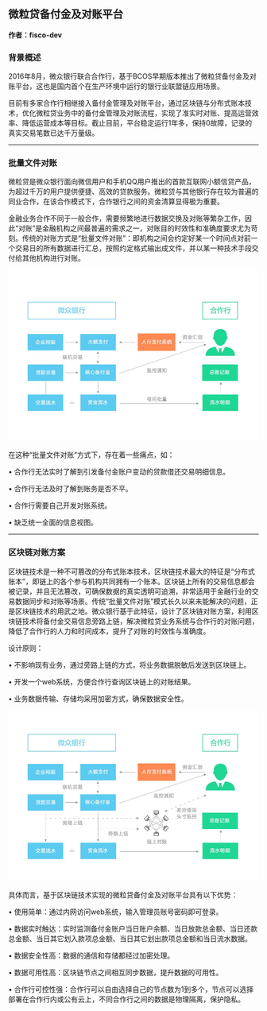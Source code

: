 ## **微粒贷备付金及对账平台**
**作者：fisco-dev**  


### **背景概述**

2016年8月，微众银行联合合作行，基于BCOS早期版本推出了微粒贷备付金及对账平台，这也是国内首个在生产环境中运行的银行业联盟链应用场景。

 

目前有多家合作行相继接入备付金管理及对账平台，通过区块链与分布式账本技术，优化微粒贷业务中的备付金管理及对账流程，实现了准实时对账、提高运营效率、降低运营成本等目标。截止目前，平台稳定运行1年多，保持0故障，记录的真实交易笔数已达千万量级。

** **

### **批量文件对账**

微粒贷是微众银行面向微信用户和手机QQ用户推出的首款互联网小额信贷产品，为超过千万的用户提供便捷、高效的贷款服务。微粒贷与其他银行存在较为普遍的同业合作，在该合作模式下，合作银行之间的资金清算显得极为重要。

 

金融业务合作不同于一般合作，需要频繁地进行数据交换及对账等繁杂工作，因此“对账”是金融机构之间最普遍的需求之一，对账目的时效性和准确度要求尤为苛刻。传统的对账方式是“批量文件对账”：即机构之间会约定好某一个时间点对前一个交易日的所有数据进行汇总，按照约定格式输出成文件，并以某一种技术手段交付给其他机构进行对账。

![图1：批量文件对账方案](./images/pic1.jpg)                            

在这种“批量文件对账”方式下，存在着一些痛点，如：

•      合作行无法实时了解到引发备付金账户变动的贷款借还交易明细信息。

•      合作行无法及时了解到账务是否不平。

•      合作行需要自己开发对账系统。

•      缺乏统一全面的信息视图。

** **

### **区块链对账方案**

区块链技术是一种不可篡改的分布式账本技术，区块链技术最大的特征是“分布式账本”，即链上的各个参与机构共同拥有一个账本。区块链上所有的交易信息都会被记录，并且无法篡改，可确保数据的真实透明可追溯，非常适用于金融行业的交易数据同步和对账等场景。传统“批量文件对账”模式长久以来未能解决的问题，正是区块链技术的用武之地。微众银行基于此特征，设计了区块链对账方案，利用区块链技术将备付金交易信息旁路上链，解决微粒贷业务系统与合作行的对账问题，降低了合作行的人力和时间成本，提升了对账的时效性与准确度。

设计原则：

•      不影响现有业务，通过旁路上链的方式，将业务数据脱敏后发送到区块链上。

•      开发一个web系统，方便合作行查询区块链上的对账结果。

•      业务数据传输、存储均采用加密方式，确保数据安全性。

 ![图2：区块链对账方案](./images/pic2.jpg)

具体而言，基于区块链技术实现的微粒贷备付金及对账平台具有以下优势：

•      使用简单：通过内网访问web系统，输入管理员账号密码即可登录。

•      数据实时触达：实时监测备付金账户当日账户余额、当日放款总金额、当日还款总金额、当日其它划入款项总金额、当日其它划出款项总金额和当日流水数据。

•      数据安全性高：数据的通信和存储都经过加密处理。

•      数据可用性高：区块链节点之间相互同步数据，提升数据的可用性。

•      合作行可控性强：合作行可以自由选择自己的节点数为1到多个，节点可以选择部署在合作行内或公有云上，不同合作行之间的数据是物理隔离，保护隐私。

 
